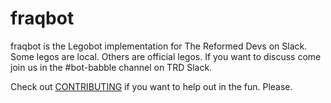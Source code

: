 # fraqbot

fraqbot is the Legobot implementation for The Reformed Devs on Slack. Some legos are local. Others are official legos. If you want to discuss come join us in the #bot-babble channel on TRD Slack.

Check out [CONTRIBUTING](./CONTRIBUTING.md) if you want to help out in the fun. Please.
